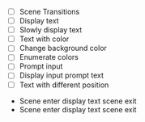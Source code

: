 - [ ] Scene Transitions
- [ ] Display text
- [ ] Slowly display text
- [ ] Text with color
- [ ] Change background color
- [ ] Enumerate colors
- [ ] Prompt input
- [ ] Display input prompt text
- [ ] Text with different position

- Scene enter display text scene exit
- Scene enter display text scene exit
